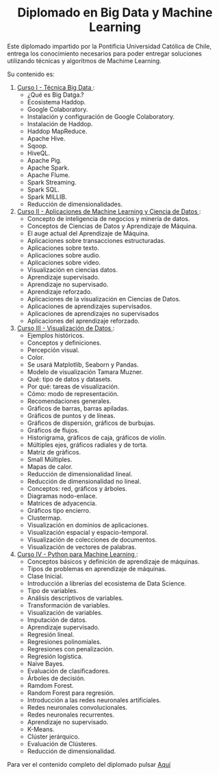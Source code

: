 <h1 align="center">Diplomado en Big Data y Machine Learning</h1>
<p>Este diplomado impartido por la Pontificia Universidad Católica de Chile, entrega los conocimiento necesarios para poder entregar soluciones utilizando técnicas y algoritmos de Machime Learning.</p>
<p>Su contenido es:</p>
<p>
  <ol>
    <li>
      <a href="https://github.com/mlevicoy/diplomado-data-science/blob/main/Resumen%20Curso%20I.pdf">
        Curso I - Técnica Big Data
      </a>:
      <ul>
        <li>¿Qué es Big Datga.?</li>
        <li>Ecosistema Haddop.</li>
        <li>Google Colaboratory.</li>
        <li>Instalación y configuración de Google Colaboratory.</li>
        <li>Instalación de Haddop.</li>
        <li>Haddop MapReduce.</li>
        <li>Apache Hive.</li>
        <li>Sqoop.</li>
        <li>HiveQL.</li>
        <li>Apache Pig.</li>
        <li>Apache Spark.</li>
        <li>Apache Flume.</li>
        <li>Spark Streaming.</li>
        <li>Spark SQL.</li>
        <li>Spark MILLIB.</li>
        <li>Reducción de dimensionalidades.</li>
      </ul>       
    </li>
    <li>
      <a href="https://github.com/mlevicoy/diplomado-data-science/blob/main/Resumen%20Curso%20II.pdf">
        Curso II - Aplicaciones de Machine Learning y Ciencia de Datos
      </a>:
      <ul>
        <li>Concepto de inteligencia de negocios y minería de datos.</li>
        <li>Conceptos de Ciencias de Datos y Aprendizaje de Máquina.</li>
        <li>El auge actual del Aprendizaje de Máquina.</li>
        <li>Aplicaciones sobre transacciones estructuradas.</li>
        <li>Aplicaciones sobre texto.</li>
        <li>Aplicaciones sobre audio.</li>
        <li>Aplicaciones sobre video.</li>
        <li>Visualización en ciencias datos.</li>
        <li>Aprendizaje supervisado.</li>
        <li>Aprendizaje no supervisado.</li>
        <li>Aprendizaje reforzado.</li>
        <li>Aplicaciones de la visualización en Ciencias de Datos.</li>
        <li>Aplicaciones de aprendizajes supervisados.</li>
        <li>Aplicaciones de aprendizajes no supervisados</li>
        <li>Aplicaciones del aprendizaje reforzado.</li>
      </ul>
    </li>
    <li>
      <a href="https://github.com/mlevicoy/diplomado-data-science/blob/main/Resumen%20Curso%20III.pdf">
        Curso III - Visualización de Datos
      </a>:
      <ul>
        <li>Ejemplos históricos.</li>
        <li>Conceptos y definiciones.</li>
        <li>Percepción visual.</li>
        <li>Color.</li>
        <li>Se usará Matplotlib, Seaborn y Pandas.</li>
        <li>Modelo de visualización Tamara Muzner.</li>
        <li>Qué: tipo de datos y datasets.</li>
        <li>Por qué: tareas de visualización.</li>
        <li>Cómo: modo de representación.</li>
        <li>Recomendaciones generales.</li>
        <li>Gráficos de barras, barras apiladas.</li>
        <li>Gráficos de puntos y de líneas.</li>
        <li>Gráficos de dispersión, gráficos de burbujas.</li>
        <li>Gráficos de flujos.</li>
        <li>Historigrama, gráficos de caja, gráficos de violín.</li>
        <li>Múltiples ejes, gráficos radiales y de torta.</li>
        <li>Matriz de gràficos.</li>
        <li>Small Múltiples.</li>
        <li>Mapas de calor.</li>
        <li>Reducción de dimensionalidad lineal.</li>
        <li>Reducción de dimensionalidad no lineal.</li>
        <li>Conceptos: red, gráficos y árboles.</li>
        <li>Diagramas nodo-enlace.</li>
        <li>Matrices de adyacencia.</li>
        <li>Gráficos tipo encierro.</li>
        <li>Clustermap.</li>
        <li>Visualización en dominios de aplicaciones.</li>
        <li>Visualización espacial y espacio-temporal.</li>
        <li>Visualización de colecciones de documentos.</li>
        <li>Visualización de vectores de palabras.</li>        
      </ul>
    </li>
    <li>
      <a href="https://github.com/mlevicoy/diplomado-data-science/blob/main/Resumen%20Curso%20IV.pdf">
        Curso IV - Python para Machine Learning
      </a>:
      <ul>
        <li>Conceptos básicos y definición de aprendizaje de máquinas.</li>
        <li>Tipos de problemas en aprendizaje de máquinas.</li>
        <li>Clase Inicial.</li>
        <li>Introducción a librerías del ecosistema de Data Science.</li>
        <li>Tipo de variables.</li>
        <li>Análisis descriptivos de variables.</li>
        <li>Transformación de variables.</li>
        <li>Visualización de variables.</li>
        <li>Imputación de datos.</li>
        <li>Aprendizaje supervisado.</li>
        <li>Regresión lineal.</li>
        <li>Regresiones polinomiales.</li>
        <li>Regresiones con penalización.</li>
        <li>Regresión logística.</li>
        <li>Naive Bayes.</li>
        <li>Evaluación de clasificadores.</li>
        <li>Árboles de decisión.</li>
        <li>Ramdom Forest.</li>
        <li>Random Forest para regresión.</li>
        <li>Introducción a las redes neuronales artificiales.</li>
        <li>Redes neuronales convolucionales.</li>
        <li>Redes neuronales recurrentes.</li>
        <li>Aprendizaje no supervisado.</li>
        <li>K-Means.</li>
        <li>Clúster jerárquico.</li>
        <li>Evaluación de Clústeres.</li>
        <li>Reducción de dimensionalidad.</li>        
      </ul>
    </li>
  </ol>
</p>
<p>
  Para ver el contenido completo del diplomado pulsar 
  <a href="https://1drv.ms/u/s!At9crZOKkrj-cv_eCPvWAX02j2w?e=7c6B2k">Aquí</a>
</p>
